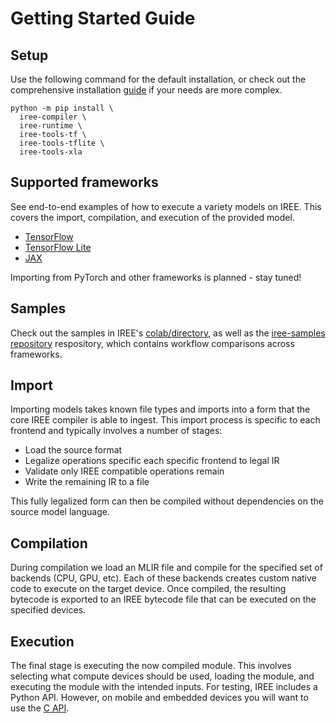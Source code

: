 # Getting Started Guide

## Setup

Use the following command for the default installation, or check out the
comprehensive installation [guide](../bindings/python.md) if your needs are more complex.

```
python -m pip install \
  iree-compiler \
  iree-runtime \
  iree-tools-tf \
  iree-tools-tflite \
  iree-tools-xla
```

## Supported frameworks

See end-to-end examples of how to execute a variety models on IREE. This covers
the import, compilation, and execution of the provided model.

* [TensorFlow](./tensorflow.md)
* [TensorFlow Lite](./tflite.md)
* [JAX](./jax.md)

Importing from PyTorch and other frameworks is planned - stay tuned!

## Samples

Check out the samples in IREE's [colab/directory](https://github.com/google/iree/tree/main/colab),
as well as the [iree-samples repository](https://github.com/google/iree-samples)
respository, which contains workflow comparisons across frameworks.

## Import

Importing models takes known file types and imports into a form that the core IREE
compiler is able to ingest. This import process is specific to each frontend and typically
involves a number of stages:

* Load the source format
* Legalize operations specific each specific frontend to legal IR
* Validate only IREE compatible operations remain
* Write the remaining IR to a file

This fully legalized form can then be compiled without dependencies on the 
source model language.

## Compilation

During compilation we load an MLIR file and compile for the specified set of backends
(CPU, GPU, etc).  Each of these backends creates custom native code to execute on the
target device.  Once compiled, the resulting bytecode is exported to an IREE bytecode
file that can be executed on the specified devices.

## Execution

The final stage is executing the now compiled module. This involves selecting what
compute devices should be used, loading the module, and executing the module with the
intended inputs. For testing, IREE includes a Python API. However, on mobile and embedded devices you
will want to use the [C API](../deployment-configurations/index.md).
